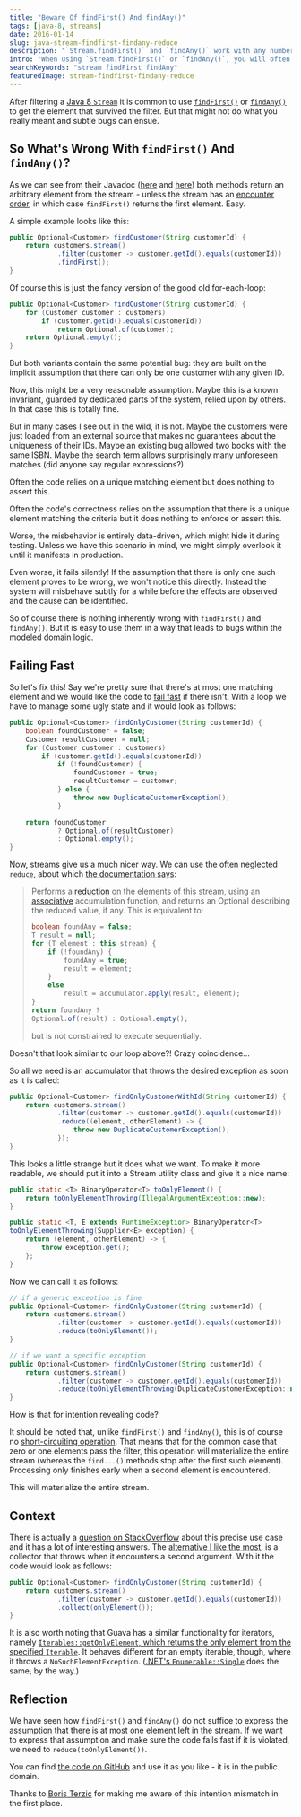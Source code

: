 ```yaml
---
title: "Beware Of findFirst() And findAny()"
tags: [java-8, streams]
date: 2016-01-14
slug: java-stream-findfirst-findany-reduce
description: "`Stream.findFirst()` and `findAny()` work with any number of elements in the stream. Make sure to `reduce(toOnlyElement())` if there should be at most one."
intro: "When using `Stream.findFirst()` or `findAny()`, you will often assume that there is at most one element left in the stream. But neither tests that assumption so maybe you should use a different approach."
searchKeywords: "stream findFirst findAny"
featuredImage: stream-findfirst-findany-reduce
---
```


After filtering a [Java 8 `Stream`](https://docs.oracle.com/javase/8/docs/api/java/util/stream/Stream.html) it is common to use [`findFirst()`](https://docs.oracle.com/javase/8/docs/api/java/util/stream/Stream.html#findFirst--) or [`findAny()`](https://docs.oracle.com/javase/8/docs/api/java/util/stream/Stream.html#findAny--) to get the element that survived the filter.
But that might not do what you really meant and subtle bugs can ensue.

## So What's Wrong With `findFirst()` And `findAny()`?

As we can see from their Javadoc ([here](https://docs.oracle.com/javase/8/docs/api/java/util/stream/Stream.html#findFirst--) and [here](https://docs.oracle.com/javase/8/docs/api/java/util/stream/Stream.html#findAny--)) both methods return an arbitrary element from the stream - unless the stream has an [encounter order](https://docs.oracle.com/javase/8/docs/api/java/util/stream/package-summary.html#Ordering), in which case `findFirst()` returns the first element.
Easy.

A simple example looks like this:

```java
public Optional<Customer> findCustomer(String customerId) {
	return customers.stream()
			.filter(customer -> customer.getId().equals(customerId))
			.findFirst();
}
```

Of course this is just the fancy version of the good old for-each-loop:

```java
public Optional<Customer> findCustomer(String customerId) {
	for (Customer customer : customers)
		if (customer.getId().equals(customerId))
			return Optional.of(customer);
	return Optional.empty();
}
```

But both variants contain the same potential bug: they are built on the implicit assumption that there can only be one customer with any given ID.

Now, this might be a very reasonable assumption.
Maybe this is a known invariant, guarded by dedicated parts of the system, relied upon by others.
In that case this is totally fine.

But in many cases I see out in the wild, it is not.
Maybe the customers were just loaded from an external source that makes no guarantees about the uniqueness of their IDs.
Maybe an existing bug allowed two books with the same ISBN.
Maybe the search term allows surprisingly many unforeseen matches (did anyone say regular expressions?).

<pullquote>Often the code relies on a unique matching element but does nothing to assert this.</pullquote>

Often the code's correctness relies on the assumption that there is a unique element matching the criteria but it does nothing to enforce or assert this.

Worse, the misbehavior is entirely data-driven, which might hide it during testing.
Unless we have this scenario in mind, we might simply overlook it until it manifests in production.

Even worse, it fails silently!
If the assumption that there is only one such element proves to be wrong, we won't notice this directly.
Instead the system will misbehave subtly for a while before the effects are observed and the cause can be identified.

So of course there is nothing inherently wrong with `findFirst()` and `findAny()`.
But it is easy to use them in a way that leads to bugs within the modeled domain logic.

## Failing Fast

So let's fix this!
Say we're pretty sure that there's at most one matching element and we would like the code to [fail fast](https://en.wikipedia.org/wiki/Fail-fast) if there isn't.
With a loop we have to manage some ugly state and it would look as follows:

```java
public Optional<Customer> findOnlyCustomer(String customerId) {
	boolean foundCustomer = false;
	Customer resultCustomer = null;
	for (Customer customer : customers)
		if (customer.getId().equals(customerId))
			if (!foundCustomer) {
				foundCustomer = true;
				resultCustomer = customer;
			} else {
				throw new DuplicateCustomerException();
			}

	return foundCustomer
			? Optional.of(resultCustomer)
			: Optional.empty();
}
```

Now, streams give us a much nicer way.
We can use the often neglected `reduce`, about which [the documentation says](https://docs.oracle.com/javase/8/docs/api/java/util/stream/Stream.html#reduce-java.util.function.BinaryOperator-):

> Performs a [reduction](https://docs.oracle.com/javase/8/docs/api/java/util/stream/package-summary.html#Reduction) on the elements of this stream, using an [associative](https://docs.oracle.com/javase/8/docs/api/java/util/stream/package-summary.html#Associativity) accumulation function, and returns an Optional describing the reduced value, if any.
> This is equivalent to:
>
> ```java
> boolean foundAny = false;
> T result = null;
> for (T element : this stream) {
>     if (!foundAny) {
>         foundAny = true;
>         result = element;
>     }
>     else
>         result = accumulator.apply(result, element);
> }
> return foundAny ?
> Optional.of(result) : Optional.empty();
> ```
>
> but is not constrained to execute sequentially.

Doesn't that look similar to our loop above?!
Crazy coincidence...

So all we need is an accumulator that throws the desired exception as soon as it is called:

```java
public Optional<Customer> findOnlyCustomerWithId(String customerId) {
	return customers.stream()
			.filter(customer -> customer.getId().equals(customerId))
			.reduce((element, otherElement) -> {
				throw new DuplicateCustomerException();
			});
}
```

This looks a little strange but it does what we want.
To make it more readable, we should put it into a Stream utility class and give it a nice name:

```java
public static <T> BinaryOperator<T> toOnlyElement() {
	return toOnlyElementThrowing(IllegalArgumentException::new);
}

public static <T, E extends RuntimeException> BinaryOperator<T>
toOnlyElementThrowing(Supplier<E> exception) {
	return (element, otherElement) -> {
		throw exception.get();
	};
}
```

Now we can call it as follows:

```java
// if a generic exception is fine
public Optional<Customer> findOnlyCustomer(String customerId) {
	return customers.stream()
			.filter(customer -> customer.getId().equals(customerId))
			.reduce(toOnlyElement());
}

// if we want a specific exception
public Optional<Customer> findOnlyCustomer(String customerId) {
	return customers.stream()
			.filter(customer -> customer.getId().equals(customerId))
			.reduce(toOnlyElementThrowing(DuplicateCustomerException::new));
}
```

How is that for intention revealing code?

It should be noted that, unlike `findFirst()` and `findAny()`, this is of course no [short-circuiting operation](https://docs.oracle.com/javase/8/docs/api/java/util/stream/package-summary.html#StreamOps).
That means that for the common case that zero or one elements pass the filter, this operation will materialize the entire stream (whereas the `find...()` methods stop after the first such element).
Processing only finishes early when a second element is encountered.

<pullquote>This will materialize the entire stream.</pullquote>

## Context

There is actually a [question on StackOverflow](http://stackoverflow.com/q/22694884/2525313) about this precise use case and it has a lot of interesting answers.
The [alternative I like the most](http://stackoverflow.com/a/22695424/2525313), is a collector that throws when it encounters a second argument.
With it the code would look as follows:

```java
public Optional<Customer> findOnlyCustomer(String customerId) {
	return customers.stream()
			.filter(customer -> customer.getId().equals(customerId))
			.collect(onlyElement());
}
```

It is also worth noting that Guava has a similar functionality for iterators, namely [`Iterables::getOnlyElement`, which returns the only element from the specified `Iterable`](https://google.github.io/guava/releases/snapshot/api/docs/com/google/common/collect/Iterables.html#getOnlyElement(java.lang.Iterable)).
It behaves different for an empty iterable, though, where it throws a `NoSuchElementException`.
([.NET's `Enumerable::Single`](https://msdn.microsoft.com/en-us/library/bb155325(v=vs.110).aspx) does the same, by the way.)

## Reflection

We have seen how `findFirst()` and `findAny()` do not suffice to express the assumption that there is at most one element left in the stream.
If we want to express that assumption and make sure the code fails fast if it is violated, we need to `reduce(toOnlyElement())`.

You can find [the code on GitHub](https://gist.github.com/nicolaiparlog/74ac912658f0e11e9057?ts=4) and use it as you like - it is in the public domain.

Thanks to [Boris Terzic](http://www.aggregat4.net/) for making me aware of this intention mismatch in the first place.
